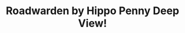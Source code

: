 ---
title: Roadwarden by Hippo Penny Deep View!
layout: scoredetail
permalink: /meta-score/roadwarden
header:
  teaser: /assets/images/roadwarden.jpg
  video:
    id: r3PSlTZmMD8
    provider: youtube
---